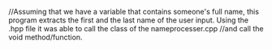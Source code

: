 //Assuming that we have a variable that contains someone's full name, this program extracts the first and the last name of the user input. Using the .hpp file it was able to call the class of the nameprocesser.cpp
//and call the void method/function.
